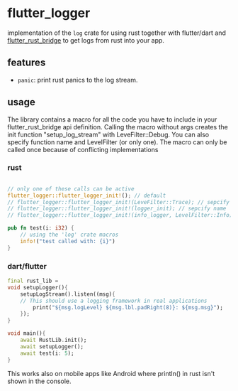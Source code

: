 # flutter_logger

implementation of the `log` crate for using rust together with flutter/dart and [flutter_rust_bridge](https://github.com/fzyzcjy/flutter_rust_bridge) to get logs from rust into your app.

## features

- `panic`: print rust panics to the log stream.

## usage

The library contains a macro for all the code you have to include in your flutter_rust_bridge api definition.
Calling the macro without args creates the init function "setup_log_stream" with LeveFilter::Debug.
You can also specify function name and LevelFilter (or only one).
The macro can only be called once because of conflicting implementations

### rust
```rs

// only one of these calls can be active
flutter_logger::flutter_logger_init!(); // default
// flutter_logger::flutter_logger_init!(LeveFilter::Trace); // sepcify level
// flutter_logger::flutter_logger_init!(logger_init); // sepcify name
// flutter_logger::flutter_logger_init!(info_logger, LevelFilter::Info); // sepcify both

pub fn test(i: i32) {
    // using the 'log' crate macros
    info!("test called with: {i}")
}
```
### dart/flutter

```dart
final rust_lib =
void setupLogger(){
    setupLogStream().listen((msg){
    // This should use a logging framework in real applications
        print("${msg.logLevel} ${msg.lbl.padRight(8)}: ${msg.msg}");
    });
}

void main(){
    await RustLib.init();
    await setupLogger();
    await test(i: 5);
}

```

This works also on mobile apps like Android where println() in rust isn't shown in the console.
